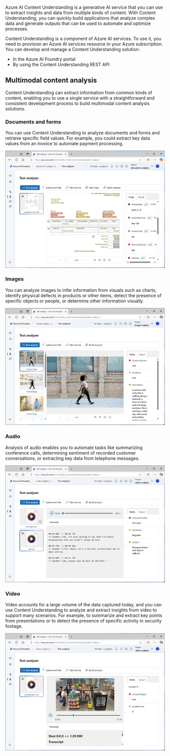 Azure AI Content Understanding is a generative AI service that you can use to extract insights and data from multiple kinds of content. With Content Understanding, you can quickly build applications that analyze complex data and generate outputs that can be used to automate and optimize processes.

Content Understanding is a component of Azure AI services. To use it, you need to provision an Azure AI services resource in your Azure subscription. You can develop and manage a Content Understanding solution:

- In the Azure AI Foundry portal
- By using the Content Understanding REST API

## Multimodal content analysis

Content Understanding can extract information from common kinds of content, enabling you to use a single service with a straightforward and consistent development process to build multimodal content analysis solutions. 

### Documents and forms

You can use Content Understanding to analyze documents and forms and retrieve specific field values. For example, you could extract key data values from an invoice to automate payment processing.

![Screenshot of an invoice being analyzed by Content Understanding.](../media/document-analysis.png)

### Images

You can analyze images to infer information from visuals such as charts, identify physical defects in products or other items, detect the presence of specific objects or people, or determine other information visually.

![Screenshot of an image being analyzed by Content Understanding.](../media/image-analysis.png)

### Audio

Analysis of audio enables you to automate tasks like summarizing conference calls, determining sentiment of recorded customer conversations, or extracting key data from telephone messages.

![Screenshot of an audio file being analyzed by Content Understanding.](../media/audio-analysis.png)

### Video

Video accounts for a large volume of the data captured today, and you can use Content Understanding to analyze and extract insights from video to support many scenarios. For example, to summarize and extract key points from presentations or to detect the presence of specific activity in security footage.

![Screenshot of an video file being analyzed by Content Understanding.](../media/video-analysis.png)
